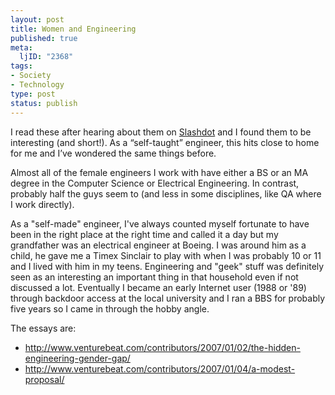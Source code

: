 ```yaml
--- 
layout: post
title: Women and Engineering
published: true
meta: 
  ljID: "2368"
tags: 
- Society
- Technology
type: post
status: publish
---
```

I read these after hearing about them on <a href="http://www.slashdot.org">Slashdot</a> and I found them to be interesting (and short!). As a “self-taught” engineer, this hits close to home for me and I’ve wondered the same things before.

Almost all of the female engineers I work with have either a BS or an MA degree in the Computer Science or Electrical Engineering. In contrast, probably half the guys seem to (and less in some disciplines, like QA where I work directly).

As a "self-made" engineer, I've always counted myself fortunate to have been in the right place at the right time and called it a day but my grandfather was an electrical engineer at Boeing. I was around him as a child, he gave me a Timex Sinclair to play with when I was probably 10 or 11 and I lived with him in my teens. Engineering and "geek" stuff was definitely seen as an interesting an important thing in that household even if not discussed a lot. Eventually I became an early Internet user (1988 or '89) through backdoor access at the local university and I ran a BBS for probably five years so I came in through the hobby angle.

The essays are:
<ul>
	<li><a href="http://www.venturebeat.com/contributors/2007/01/02/the-hidden-engineering-gender-gap/">http://www.venturebeat.com/contributors/2007/01/02/the-hidden-engineering-gender-gap/</a></li>
	<li><a href="http://www.venturebeat.com/contributors/2007/01/04/a-modest-proposal/">http://www.venturebeat.com/contributors/2007/01/04/a-modest-proposal/</a></li>
</ul>
